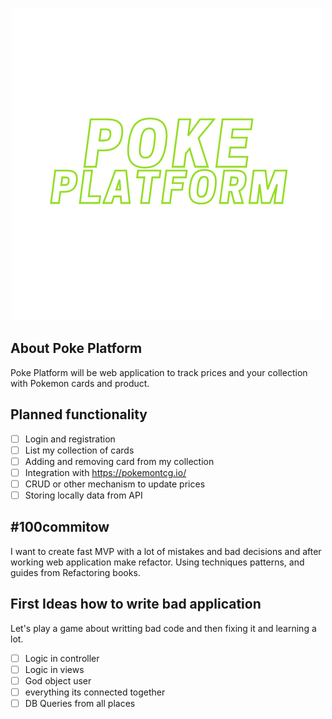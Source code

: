 <p align="center"><a href="/"><img src="public/logo.png"></a></p>


## About Poke Platform

Poke Platform will be web application to track prices and your collection with Pokemon cards and product. 

## Planned functionality
- [ ] Login and registration
- [ ] List my collection of cards
- [ ] Adding and removing card from my collection
- [ ] Integration with https://pokemontcg.io/ 
- [ ] CRUD or other mechanism to update prices
- [ ] Storing locally data from API

## #100commitow

I want to create fast MVP with a lot of mistakes and bad decisions and after working web application make refactor. Using techniques patterns, and guides from Refactoring books.

## First Ideas how to write bad application

Let's play a game about writting bad code and then fixing it and learning a lot.
- [ ] Logic in controller
- [ ] Logic in views
- [ ] God object user
- [ ] everything its connected together
- [ ] DB Queries from all places
